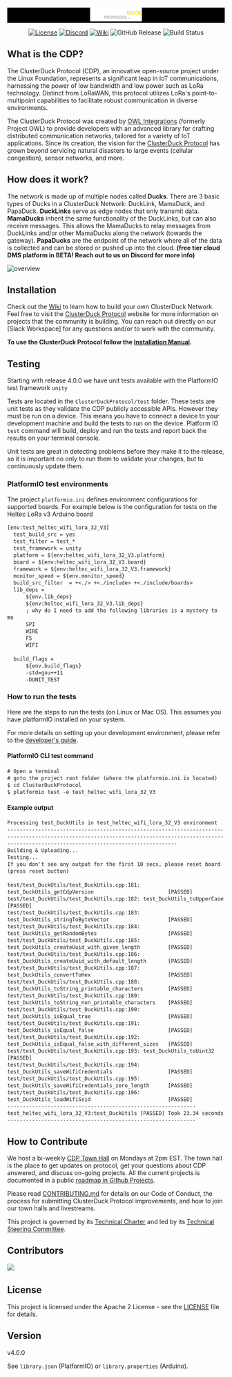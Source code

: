 <p align="center"  style="background-color: black;">
  <img src="docs/assets/images/cdp_logo_transparent_small.png" alt="Logo">
</p>

<p align="center">
  <a href="https://www.apache.org/licenses/LICENSE-2.0"><img src="https://img.shields.io/badge/License-Apache2-blue.svg" alt="License"></a>
  <a href="https://discord.com/invite/Cbgbzq353z"><img src="https://img.shields.io/badge/Join-Discord-blue" alt="Discord"></a>
  <a href="https://github.com/Call-for-Code/ClusterDuck-Protocol/wiki"><img src="https://img.shields.io/badge/Read-Wiki-blue" alt="Wiki"></a>
  <img src="https://img.shields.io/github/v/release/ClusterDuck-Protocol/ClusterDuck-Protocol" alt="GitHub Release">
  <img src="https://github.com/ClusterDuck-Protocol/ClusterDuck-Protocol/actions/workflows/arduino_ci.yml/badge.svg" alt="Build Status">
</p>

## What is the CDP?

The ClusterDuck Protocol (CDP), an innovative open-source project under the Linux Foundation, represents a significant leap in IoT communications, harnessing the power of low bandwidth and low power such as LoRa technology. Distinct from LoRaWAN, this protocol utilizes LoRa's point-to-multipoint capabilities to facilitate robust communication in diverse environments.

The ClusterDuck Protocol was created by [OWL Integrations] (formerly Project OWL) to provide developers with an advanced library for crafting distributed communication networks, tailored for a variety of IoT applications. Since its creation, the vision for the [ClusterDuck Protocol] has grown beyond servicing natural disasters to large events (cellular congestion), sensor networks, and more. 

## How does it work?

The network is made up of multiple nodes called **Ducks**. There are 3 basic types of Ducks in a ClusterDuck Network: DuckLink, MamaDuck, and PapaDuck. **DuckLinks** serve as edge nodes that only transmit data. **MamaDucks** inherit the same functionality of the DuckLinks, but can also receive messages. This allows the MamaDucks to relay messages from DuckLinks and/or other MamaDucks along the network (towards the gateway). **PapaDucks** are the endpoint of the network where all of the data is collected and can be stored or pushed up into the cloud. **(free tier cloud DMS platform in BETA! Reach out to us on Discord for more info)**

![overview](https://www.project-owl.com/assets/wiki/cdp-explain-gif.gif)

## Installation

Check out the [Wiki](https://github.com/ClusterDuck-Protocol/ClusterDuck-Protocol/wiki) to learn how to build your own ClusterDuck Network. Feel free to visit the  [ClusterDuck Protocol](https://clusterduckprotocol.org/) website for more information on projects that the community is building. You can reach out directly on our [Slack Workspace] for any questions and/or to work with the community.

**To use the ClusterDuck Protocol follow the [Installation Manual](https://github.com/ClusterDuck-Protocol/ClusterDuck-Protocol/wiki/getting-started).**

## Testing

Starting with release 4.0.0 we have unit tests available with the PlatformIO test framework `unity`

Tests are located in the `ClusterDuckProtocol/test` folder. These tests are unit tests as they validate the CDP publicly accessible APIs. However they must be run on a device. This means you have to connect a device to your development machine and build the tests to run on the device. Platform IO `test` command will build, deploy and run the tests and report back the results on your terminal console.

Unit tests are great in detecting problems before they make it to the release, so it is important no only to run them to validate your changes, but to continuously update them.

### PlatformIO test environments
The project `platformio.ini` defines environment configurations for supported boards.
For example below is the configuration for tests on the Heltec LoRa v3 Arduino board
```
[env:test_heltec_wifi_lora_32_V3]
  test_build_src = yes
  test_filter = test_* 
  test_framework = unity
  platform = ${env:heltec_wifi_lora_32_V3.platform}
  board = ${env:heltec_wifi_lora_32_V3.board}
  framework = ${env:heltec_wifi_lora_32_V3.framework}
  monitor_speed = ${env.monitor_speed}
  build_src_filter  = +<./> +<./include> +<./include/boards>
  lib_deps =
      ${env.lib_deps} 
      ${env:heltec_wifi_lora_32_V3.lib_deps}
      ; why do I need to add the following libraries is a mystery to me
      SPI
      WIRE
      FS
      WIFI
      
  build_flags = 
      ${env.build_flags}
      -std=gnu++11
      -DUNIT_TEST
  ```

### How to run the tests
  Here are the steps to run the tests (on Linux or Mac OS). This assumes you have platformIO installed on your system.

  For more details on setting up your development environment, please refer to the [developer's guide](./DEVELOPER_GUIDE.md).



#### PlatformIO CLI test command
  ```
  # Open a terminal 
  # goto the project root folder (where the platformio.ini is located)
  $ cd ClusterDuckProtocol
  $ platformio test -e test_heltec_wifi_lora_32_V3
  ```
#### Example output

  ```
  Processing test_DuckUtils in test_heltec_wifi_lora_32_V3 environment
---------------------------------------------------------------------------------------------------------------------------------------------------------------------------------------------------
Building & Uploading...
Testing...
If you don't see any output for the first 10 secs, please reset board (press reset button)

test/test_DuckUtils/test_DuckUtils.cpp:181: test_DuckUtils_getCdpVersion                        [PASSED]
test/test_DuckUtils/test_DuckUtils.cpp:182: test_DuckUtils_toUpperCase                          [PASSED]
test/test_DuckUtils/test_DuckUtils.cpp:183: test_DuckUtils_stringToByteVector                   [PASSED]
test/test_DuckUtils/test_DuckUtils.cpp:184: test_DuckUtils_getRandomBytes                       [PASSED]
test/test_DuckUtils/test_DuckUtils.cpp:185: test_DuckUtils_createUuid_with_given_length         [PASSED]
test/test_DuckUtils/test_DuckUtils.cpp:186: test_DuckUtils_createUuid_with_default_length       [PASSED]
test/test_DuckUtils/test_DuckUtils.cpp:187: test_DuckUtils_convertToHex                         [PASSED]
test/test_DuckUtils/test_DuckUtils.cpp:188: test_DuckUtils_toString_printable_characters        [PASSED]
test/test_DuckUtils/test_DuckUtils.cpp:189: test_DuckUtils_toString_non_printable_characters    [PASSED]
test/test_DuckUtils/test_DuckUtils.cpp:190: test_DuckUtils_isEqual_true                         [PASSED]
test/test_DuckUtils/test_DuckUtils.cpp:191: test_DuckUtils_isEqual_false                        [PASSED]
test/test_DuckUtils/test_DuckUtils.cpp:192: test_DuckUtils_isEqual_false_with_different_sizes   [PASSED]
test/test_DuckUtils/test_DuckUtils.cpp:193: test_DuckUtils_toUint32                             [PASSED]
test/test_DuckUtils/test_DuckUtils.cpp:194: test_DuckUtils_saveWifiCredentials                  [PASSED]
test/test_DuckUtils/test_DuckUtils.cpp:195: test_DuckUtils_saveWifiCredentials_zero_length      [PASSED]
test/test_DuckUtils/test_DuckUtils.cpp:196: test_DuckUtils_loadWifiSsid                         [PASSED]
------------------------------------------------------------- test_heltec_wifi_lora_32_V3:test_DuckUtils [PASSED] Took 23.34 seconds -------------------------------------------------------------
```

## How to Contribute

We host a bi-weekly [CDP Town Hall](meet.google.com/unq-duaq-ygj) on Mondays at 2pm EST. The town hall is the place to get updates on protocol, get your questions about CDP answered, and discuss on-going projects. All the current projects is documented in a public [roadmap in Github Projects](https://github.com/ClusterDuck-Protocol/ClusterDuck-Protocol/projects).

Please read [CONTRIBUTING.md](CONTRIBUTING.md) for details on our Code of Conduct, the process for submitting ClusterDuck Protocol improvements, and how to join our town halls and livestreams.

This project is governed by its [Technical Charter](ClusterDuck-Protocol-Technical-Charter.pdf) and led by its [Technical Steering Committee](https://github.com/Call-for-Code/ClusterDuck-Protocol/wiki/technical-steering-committee).

## Contributors

<a href="https://github.com/Call-for-Code/clusterduck-protocol/graphs/contributors">
  <img src="https://contributors-img.web.app/image?repo=Call-for-Code/clusterduck-protocol" />
</a>

## License

This project is licensed under the Apache 2 License - see the [LICENSE](LICENSE) file for details.

## Version

v4.0.0

See `library.json` (PlatformIO) or `library.properties` (Arduino).

[OWL Integrations]: <https://www.owlintegrations.com/>
[ClusterDuck Protocol]: <https://github.com/ClusterDuck-Protocol/ClusterDuck-Protocol/wiki>
[Discord]: <https://discord.com/invite/Cbgbzq353z>